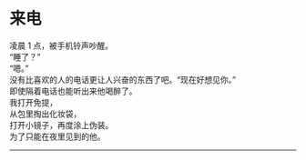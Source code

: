 # 来电

凌晨 1 点，被手机铃声吵醒。
\
“睡了？”
\
“嗯。”
\
没有比喜欢的人的电话更让人兴奋的东西了吧。“现在好想见你。”
\
即使隔着电话也能听出来他喝醉了。
\
我打开免提，
\
从包里掏出化妆袋，
\
打开小镜子，再度涂上伪装。
\
为了只能在夜里见到的他。












---
